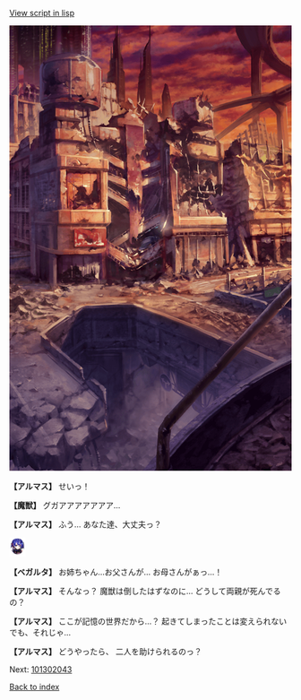[View script in lisp](../scripts/101302033.txt)

![ground_surface_break.png](../images/backgrounds/ground_surface_break.png)

**【アルマス】**
せいっ！

**【魔獣】**
グガアアアアアアア…

**【アルマス】**
ふう…
あなた達、大丈夫っ？

<img src="../images/units/3104111.png" alt="3104111.png" height="34"/>

**【ベガルタ】**
お姉ちゃん…お父さんが…
お母さんがぁっ…！

**【アルマス】**
そんなっ？
魔獣は倒したはずなのに…
どうして両親が死んでるの？

**【アルマス】**
ここが記憶の世界だから…？
起きてしまったことは変えられない
でも、それじゃ…

**【アルマス】**
どうやったら、
二人を助けられるのっ？

Next: [101302043](101302043.md)

[Back to index](index.md)
